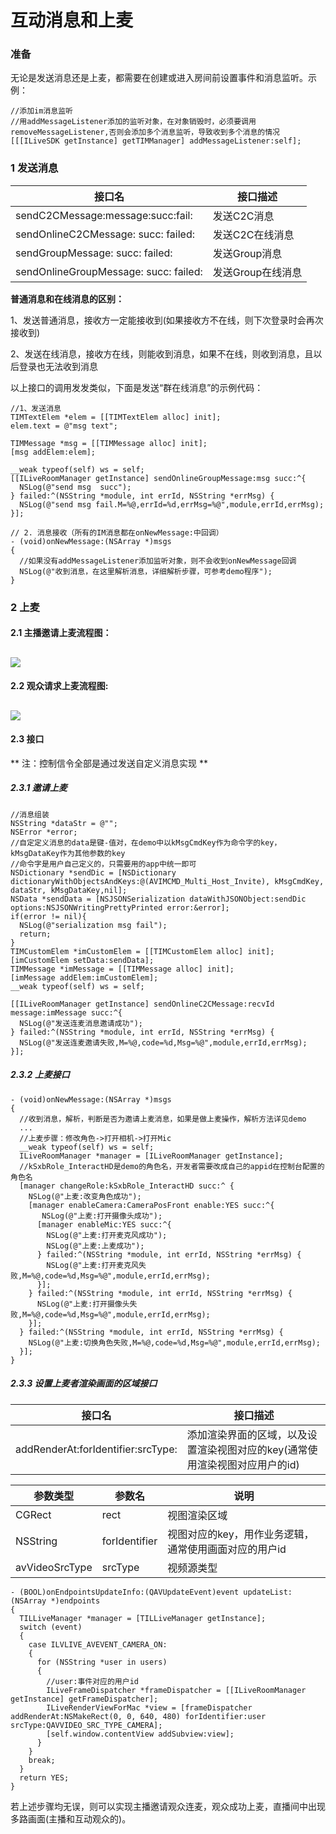 #  互动消息和上麦

### 准备
无论是发送消息还是上麦，都需要在创建或进入房间前设置事件和消息监听。示例：
```
//添加im消息监听
//用addMessageListener添加的监听对象，在对象销毁时，必须要调用removeMessageListener,否则会添加多个消息监听，导致收到多个消息的情况
[[[ILiveSDK getInstance] getTIMManager] addMessageListener:self];
```

### 1 发送消息

|接口名|接口描述|
|---|---|
|sendC2CMessage:message:succ:fail:|发送C2C消息|
|sendOnlineC2CMessage: succ: failed:|发送C2C在线消息|
|sendGroupMessage: succ: failed:|发送Group消息|
|sendOnlineGroupMessage: succ: failed:|发送Group在线消息|

**普通消息和在线消息的区别：**

1、发送普通消息，接收方一定能接收到(如果接收方不在线，则下次登录时会再次接收到)

2、发送在线消息，接收方在线，则能收到消息，如果不在线，则收到消息，且以后登录也无法收到消息

以上接口的调用发发类似，下面是发送“群在线消息”的示例代码：

```
//1、发送消息
TIMTextElem *elem = [[TIMTextElem alloc] init];
elem.text = @"msg text";

TIMMessage *msg = [[TIMMessage alloc] init];
[msg addElem:elem];

__weak typeof(self) ws = self;
[[ILiveRoomManager getInstance] sendOnlineGroupMessage:msg succ:^{
  NSLog(@"send msg  succ");
} failed:^(NSString *module, int errId, NSString *errMsg) {
  NSLog(@"send msg fail.M=%@,errId=%d,errMsg=%@",module,errId,errMsg);
}];
```

```
// 2. 消息接收（所有的IM消息都在onNewMessage:中回调）
- (void)onNewMessage:(NSArray *)msgs
{
  //如果没有addMessageListener添加监听对象，则不会收到onNewMessage回调
  NSLog(@"收到消息，在这里解析消息，详细解析步骤，可参考demo程序");
}
```

### 2 上麦
#### 2.1 主播邀请上麦流程图：
![](http://mc.qcloudimg.com/static/img/ccbafe376da2e175ff41bd681856581e/image.png)
------
#### 2.2 观众请求上麦流程图:
![](http://mc.qcloudimg.com/static/img/4d21a6ce428740fa16ebc58a0675b3e7/image.png)
------
#### 2.3 接口

** 注：控制信令全部是通过发送自定义消息实现 **

##### 2.3.1 邀请上麦

```
//消息组装
NSString *dataStr = @"";
NSError *error;
//自定定义消息的data是键-值对，在demo中以kMsgCmdKey作为命令字的key，kMsgDataKey作为其他参数的key
//命令字是用户自己定义的，只需要用的app中统一即可
NSDictionary *sendDic = [NSDictionary dictionaryWithObjectsAndKeys:@(AVIMCMD_Multi_Host_Invite), kMsgCmdKey, dataStr, kMsgDataKey,nil];
NSData *sendData = [NSJSONSerialization dataWithJSONObject:sendDic options:NSJSONWritingPrettyPrinted error:&error];
if(error != nil){
  NSLog(@"serialization msg fail");
  return;
}
TIMCustomElem *imCustomElem = [[TIMCustomElem alloc] init];
[imCustomElem setData:sendData];
TIMMessage *imMessage = [[TIMMessage alloc] init];
[imMessage addElem:imCustomElem];
__weak typeof(self) ws = self;

[[ILiveRoomManager getInstance] sendOnlineC2CMessage:recvId message:imMessage succ:^{
  NSLog(@"发送连麦消息邀请成功");
} failed:^(NSString *module, int errId, NSString *errMsg) {
  NSLog(@"发送连麦邀请失败,M=%@,code=%d,Msg=%@",module,errId,errMsg);
}];
```
##### 2.3.2 上麦接口

```
- (void)onNewMessage:(NSArray *)msgs
{
  //收到消息，解析，判断是否为邀请上麦消息，如果是做上麦操作，解析方法详见demo
  ...
  //上麦步骤：修改角色->打开相机->打开Mic
  __weak typeof(self) ws = self;
  ILiveRoomManager *manager = [ILiveRoomManager getInstance];
  //kSxbRole_InteractHD是demo的角色名，开发者需要改成自己的appid在控制台配置的角色名
  [manager changeRole:kSxbRole_InteractHD succ:^ {
    NSLog(@"上麦:改变角色成功");
    [manager enableCamera:CameraPosFront enable:YES succ:^{
       NSLog(@"上麦:打开摄像头成功");
      [manager enableMic:YES succ:^{
        NSLog(@"上麦:打开麦克风成功");
        NSLog(@"上麦:上麦成功");
      } failed:^(NSString *module, int errId, NSString *errMsg) {
        NSLog(@"上麦:打开麦克风失败,M=%@,code=%d,Msg=%@",module,errId,errMsg);
      }];
    } failed:^(NSString *module, int errId, NSString *errMsg) {
      NSLog(@"上麦:打开摄像头失败,M=%@,code=%d,Msg=%@",module,errId,errMsg);
    }];
  } failed:^(NSString *module, int errId, NSString *errMsg) {
    NSLog(@"上麦:切换角色失败,M=%@,code=%d,Msg=%@",module,errId,errMsg);
  }];
}
```
##### 2.3.3 设置上麦者渲染画面的区域接口

|接口名|接口描述|
|---|---|
|addRenderAt:forIdentifier:srcType:|添加渲染界面的区域，以及设置渲染视图对应的key(通常使用渲染视图对应用户的id)|

|参数类型|参数名|说明|
|---|---|---|
|CGRect|rect|视图渲染区域|
|NSString|forIdentifier|视图对应的key，用作业务逻辑，通常使用画面对应的用户id|
|avVideoSrcType|srcType|视频源类型|

```
- (BOOL)onEndpointsUpdateInfo:(QAVUpdateEvent)event updateList:(NSArray *)endpoints
{
  TILLiveManager *manager = [TILLiveManager getInstance];
  switch (event) 
  {
    case ILVLIVE_AVEVENT_CAMERA_ON:
    {
      for (NSString *user in users) 
      {
        //user:事件对应的用户id
        ILiveFrameDispatcher *frameDispatcher = [[ILiveRoomManager getInstance] getFrameDispatcher];
        ILiveRenderViewForMac *view = [frameDispatcher addRenderAt:NSMakeRect(0, 0, 640, 480) forIdentifier:user    srcType:QAVVIDEO_SRC_TYPE_CAMERA];
        [self.window.contentView addSubview:view];
      }	
    }
    break;
  }
  return YES;
}
```
若上述步骤均无误，则可以实现主播邀请观众连麦，观众成功上麦，直播间中出现多路画面(主播和互动观众的)。
